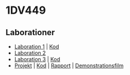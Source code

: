 # 1DV449
## Laborationer

- [Laboration 1](Laboration-1.md) | [Kod](laboration-1) 
- [Laboration 2](Laboration-2.md) 
- [Laboration 3](Laboration-3.md)  | [Kod](laboration-3) 
- [Projekt](Project-description.md) | [Kod](project)  | [Rapport](project-report.md) | [Demonstrationsfilm](https://www.youtube.com/watch?v=kHtFpETYTQM)
